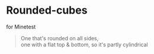 # Rounded-cubes
for Minetest

>One that's rounded on all sides,  
>one with a flat top & bottom, so it's partly cylindrical
